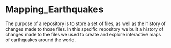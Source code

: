 # Mapping_Earthquakes

The purpose of a repository is to store a set of files, as well as the history of changes made to those files. In this specific repository we built a history of changes made to the files we used to create and explore interactive maps of earthquakes around the world.
